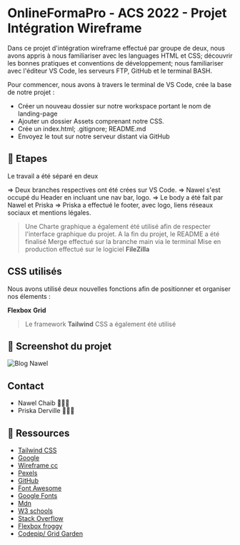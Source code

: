 # OnlineFormaPro - ACS 2022 - Projet Intégration Wireframe

Dans ce projet d'intégration wireframe effectué par groupe de deux, nous avons appris à nous familiariser avec les languages HTML et CSS; découvrir les bonnes pratiques et conventions de développement; nous familiariser avec l'éditeur VS Code, les serveurs FTP, GitHub et le terminal BASH.

Pour commencer, nous avons à travers le terminal de VS Code, crée la base de notre projet :

- Créer un nouveau dossier sur notre workspace portant le nom de landing-page
- Ajouter un dossier Assets comprenant notre CSS.
- Crée un index.html; .gitignore; README.md
- Envoyez le tout sur notre serveur distant via GitHub

## 📝 Etapes

Le travail a été séparé en deux

=> Deux branches respectives ont été crées sur VS Code.
=> Nawel s'est occupé du Header en incluant une nav bar, logo.
=> Le body a été fait par Nawel et Priska
=> Priska a effectué le footer, avec logo, liens réseaux sociaux et mentions légales.

> Une Charte graphique a également été utilisé afin de respecter l'interface graphique du projet.
> A la fin du projet, le README a été finalisé
> Merge effectué sur la branche main via le terminal
> Mise en production effectué sur le logiciel **FileZilla**

## CSS utilisés

Nous avons utilisé deux nouvelles fonctions afin de positionner et organiser nos élements :

**Flexbox**
**Grid**

> Le framework **Tailwind** CSS a également été utilisé

## 📸 Screenshot du projet

![Blog Nawel]()

## Contact

- Nawel Chaib 👩🏻‍💻
- Priska Derville 👩🏾‍💻

## 🔗 Ressources

- [Tailwind CSS](https://tailwindcss.com/)
- [Google](https://www.google.fr/)
- [Wireframe cc](https://wireframe.cc/)
- [Pexels](https://www.pexels.com/fr-fr/)
- [GitHub](https://github.com/)
- [Font Awesome](https://fontawesome.com/)
- [Google Fonts](https://fonts.google.com/)
- [Mdn](https://developer.mozilla.org/fr/)
- [W3 schools](https://www.w3schools.com/)
- [Stack Overflow](https://stackoverflow.com/)
- [Flexbox froggy](https://flexboxfroggy.com/)
- [Codepip/ Grid Garden](https://codepip.com/games/grid-garden/)


